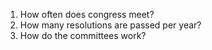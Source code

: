 1. How often does congress meet?
2. How many resolutions are passed per year?
3. How do the committees work?